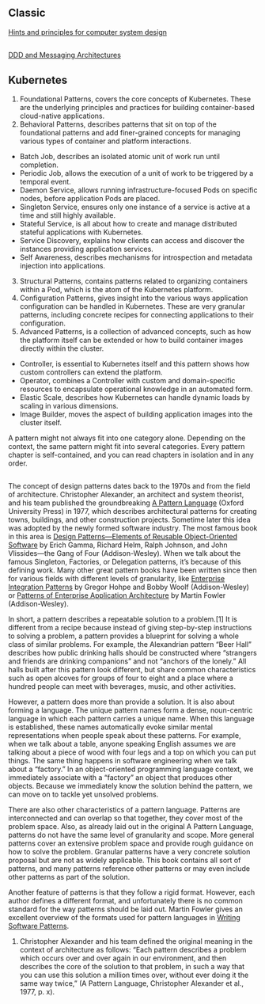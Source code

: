 ## Classic
[Hints and principles for computer system design](https://www.microsoft.com/en-us/research/uploads/prod/2019/09/Hints-137-short.pdf)

##
[DDD and Messaging Architectures](https://verraes.net/2019/05/ddd-msg-arch/)

## Kubernetes
1. Foundational Patterns, covers the core concepts of Kubernetes. These are the underlying principles and practices for building container-based cloud-native applications.
2. Behavioral Patterns, describes patterns that sit on top of the foundational patterns and add finer-grained concepts for managing various types of container and platform interactions.
* Batch Job, describes an isolated atomic unit of work run until completion.
* Periodic Job, allows the execution of a unit of work to be triggered by a temporal event.
* Daemon Service, allows running infrastructure-focused Pods on specific nodes, before application Pods are placed.
* Singleton Service, ensures only one instance of a service is active at a time and still highly available.
* Stateful Service, is all about how to create and manage distributed stateful applications with Kubernetes.
* Service Discovery, explains how clients can access and discover the instances providing application services.
* Self Awareness, describes mechanisms for introspection and metadata injection into applications.
3. Structural Patterns, contains patterns related to organizing containers within a Pod, which is the atom of the Kubernetes platform.
4. Configuration Patterns, gives insight into the various ways application configuration can be handled in Kubernetes. These are very granular patterns, including concrete recipes for connecting applications to their configuration.
5. Advanced Patterns, is a collection of advanced concepts, such as how the platform itself can be extended or how to build container images directly within the cluster.
* Controller, is essential to Kubernetes itself and this pattern shows how custom controllers can extend the platform.
* Operator, combines a Controller with custom and domain-specific resources to encapsulate operational knowledge in an automated form.
* Elastic Scale, describes how Kubernetes can handle dynamic loads by scaling in various dimensions.
* Image Builder, moves the aspect of building application images into the cluster itself.

A pattern might not always fit into one category alone. Depending on the context, the same pattern might fit into several categories. Every pattern chapter is self-contained, and you can read chapters in isolation and in any order.

## 
The concept of design patterns dates back to the 1970s and from the field of architecture. Christopher Alexander, an architect and system theorist, and his team published the groundbreaking [A Pattern Language](https://en.wikipedia.org/wiki/A_Pattern_Language) (Oxford University Press) in 1977, which describes architectural patterns for creating towns, buildings, and other construction projects. Sometime later this idea was adopted by the newly formed software industry. The most famous book in this area is [Design Patterns—Elements of Reusable Object-Oriented Software](https://en.wikipedia.org/wiki/Design_Patterns) by Erich Gamma, Richard Helm, Ralph Johnson, and John Vlissides—the Gang of Four (Addison-Wesley). When we talk about the famous Singleton, Factories, or Delegation patterns, it’s because of this defining work. Many other great pattern books have been written since then for various fields with different levels of granularity, like [Enterprise Integration Patterns](https://www.enterpriseintegrationpatterns.com/) by Gregor Hohpe and Bobby Woolf (Addison-Wesley) or [Patterns of Enterprise Application Architecture](https://www.martinfowler.com/books/eaa.html) by Martin Fowler (Addison-Wesley).

In short, a pattern describes a repeatable solution to a problem.[1] It is different from a recipe because instead of giving step-by-step instructions to solving a problem, a pattern provides a blueprint for solving a whole class of similar problems. For example, the Alexandrian pattern “Beer Hall” describes how public drinking halls should be constructed where “strangers and friends are drinking companions” and not “anchors of the lonely.” All halls built after this pattern look different, but share common characteristics such as open alcoves for groups of four to eight and a place where a hundred people can meet with beverages, music, and other activities.

However, a pattern does more than provide a solution. It is also about forming a language. The unique pattern names form a dense, noun-centric language in which each pattern carries a unique name. When this language is established, these names automatically evoke similar mental representations when people speak about these patterns. For example, when we talk about a table, anyone speaking English assumes we are talking about a piece of wood with four legs and a top on which you can put things. The same thing happens in software engineering when we talk about a “factory.” In an object-oriented programming language context, we immediately associate with a “factory” an object that produces other objects. Because we immediately know the solution behind the pattern, we can move on to tackle yet unsolved problems.

There are also other characteristics of a pattern language. Patterns are interconnected and can overlap so that together, they cover most of the problem space. Also, as already laid out in the original A Pattern Language, patterns do not have the same level of granularity and scope. More general patterns cover an extensive problem space and provide rough guidance on how to solve the problem. Granular patterns have a very concrete solution proposal but are not as widely applicable. This book contains all sort of patterns, and many patterns reference other patterns or may even include other patterns as part of the solution.

Another feature of patterns is that they follow a rigid format. However, each author defines a different format, and unfortunately there is no common standard for the way patterns should be laid out. Martin Fowler gives an excellent overview of the formats used for pattern languages in [Writing Software Patterns](https://www.martinfowler.com/articles/writingPatterns.html).

1. Christopher Alexander and his team defined the original meaning in the context of architecture as follows: “Each pattern describes a problem which occurs over and over again in our environment, and then describes the core of the solution to that problem, in such a way that you can use this solution a million times over, without ever doing it the same way twice,” (A Pattern Language, Christopher Alexander et al., 1977, p. x).
